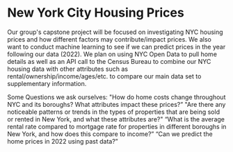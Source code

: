 # New York City Housing Prices
Our group's capstone project will be focused on investigating NYC housing prices and how different factors may contribute/impact prices. We also want to conduct machine learning to see if we can predict prices in the year following our data (2022). We plan on using NYC Open Data to pull home details as well as an API call to the Census Bureau to combine our NYC housing data with other attributes such as rental/ownership/income/ages/etc. to compare our main data set to supplementary information.

Some Questions we ask ourselves:
"How do home costs change throughout NYC and its boroughs? What attributes impact these prices?”
"Are there any noticeable patterns or trends in the types of properties that are being sold or rented in New York, and what these attributes are?"
“What is the average rental rate compared to mortgage rate for properties in different boroughs in New York, and how does this compare to income?”
“Can we predict the home prices in 2022 using past data?”
